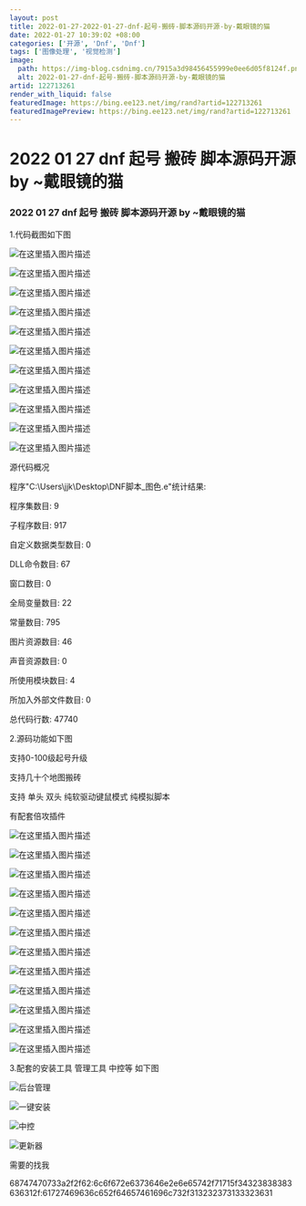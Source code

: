 ```yaml
---
layout: post
title: 2022-01-27-2022-01-27-dnf-起号-搬砖-脚本源码开源-by-戴眼镜的猫
date: 2022-01-27 10:39:02 +08:00
categories: ['开源', 'Dnf', 'Dnf']
tags: ['图像处理', '视觉检测']
image:
  path: https://img-blog.csdnimg.cn/7915a3d98456455999e0ee6d05f8124f.png?x-oss-process&#61;image/watermark,type_d3F5LXplbmhlaQ,shadow_50,text_Q1NETiBA772e5oi055y86ZWc55qE54yr,size_20,color_FFFFFF,t_70,g_se,x_16#pic_center
  alt: 2022-01-27-dnf-起号-搬砖-脚本源码开源-by-戴眼镜的猫
artid: 122713261
render_with_liquid: false
featuredImage: https://bing.ee123.net/img/rand?artid=122713261
featuredImagePreview: https://bing.ee123.net/img/rand?artid=122713261
---
```


# 2022 01 27 dnf 起号 搬砖 脚本源码开源 by ~戴眼镜的猫

### 2022 01 27 dnf 起号 搬砖 脚本源码开源 by ~戴眼镜的猫

1.代码截图如下图
  
![在这里插入图片描述](https://i-blog.csdnimg.cn/blog_migrate/bfb4c799487fc505dc81a61f62501a3f.png#pic_center)
  
![在这里插入图片描述](https://i-blog.csdnimg.cn/blog_migrate/596fce1b130792a5eee3126f67097ed6.png#pic_center)
  
![在这里插入图片描述](https://i-blog.csdnimg.cn/blog_migrate/30775a4839daf40425bf1d230d2aad45.png#pic_center)
  
![在这里插入图片描述](https://i-blog.csdnimg.cn/blog_migrate/bb1fd04a52b15cb44cb182b6b3281fef.png#pic_center)
  
![在这里插入图片描述](https://i-blog.csdnimg.cn/blog_migrate/2c6ff63869aba7f59c33d6802a36702c.png#pic_center)
  
![在这里插入图片描述](https://i-blog.csdnimg.cn/blog_migrate/e1a58a16b5b5264910f8b5bceeda59fa.png#pic_center)
  
![在这里插入图片描述](https://i-blog.csdnimg.cn/blog_migrate/3adbaeb71b0244706c7ee61fd6d91089.png#pic_center)
  
![在这里插入图片描述](https://i-blog.csdnimg.cn/blog_migrate/ddac63c1d98a0cc4ab3561ae4b45a59d.png#pic_center)
  
![在这里插入图片描述](https://i-blog.csdnimg.cn/blog_migrate/3cadd3c6c81cd6a1aaf1bf76f99ad991.png#pic_center)
  
![在这里插入图片描述](https://i-blog.csdnimg.cn/blog_migrate/41e558a35b36c64a2e744dd68d95db94.png#pic_center)
  
![在这里插入图片描述](https://i-blog.csdnimg.cn/blog_migrate/2303137d3f25a9eff68aa48f99423df6.png#pic_center)
  
源代码概况
  
程序"C:\Users\jjk\Desktop\DNF脚本_图色.e"统计结果:

程序集数目: 9
  
子程序数目: 917
  
自定义数据类型数目: 0
  
DLL命令数目: 67
  
窗口数目: 0
  
全局变量数目: 22
  
常量数目: 795
  
图片资源数目: 46
  
声音资源数目: 0
  
所使用模块数目: 4
  
所加入外部文件数目: 0
  
总代码行数: 47740

2.源码功能如下图
  
支持0-100级起号升级
  
支持几十个地图搬砖
  
支持 单头 双头 纯软驱动键鼠模式 纯模拟脚本
  
有配套倍攻插件

![在这里插入图片描述](https://i-blog.csdnimg.cn/blog_migrate/c32ddb06dda734813e4892659b4719f5.png#pic_center)
  
![在这里插入图片描述](https://i-blog.csdnimg.cn/blog_migrate/3bd35508402ee3dc89695ce230b9f0f6.png#pic_center)
  
![在这里插入图片描述](https://i-blog.csdnimg.cn/blog_migrate/7731cc5f2cf7b7c5efb15ad0cb565c5f.png#pic_center)
  
![在这里插入图片描述](https://i-blog.csdnimg.cn/blog_migrate/8bfb47eb9301596fb0b3643ec0efa754.png#pic_center)
  
![在这里插入图片描述](https://i-blog.csdnimg.cn/blog_migrate/db7070174d0b82798ae432b466ee126b.png#pic_center)
  
![在这里插入图片描述](https://i-blog.csdnimg.cn/blog_migrate/a403a337310621a76f3767c2148c3535.png#pic_center)
  
![在这里插入图片描述](https://i-blog.csdnimg.cn/blog_migrate/360d550a952e7af179bf5fa96ce630e7.png#pic_center)
  
![在这里插入图片描述](https://i-blog.csdnimg.cn/blog_migrate/2a6e932846a6652456de937b0c67e598.png#pic_center)
  
![在这里插入图片描述](https://i-blog.csdnimg.cn/blog_migrate/e7284c7e99c86e7bb4e4f3b42c948e8d.png#pic_center)
  
![在这里插入图片描述](https://i-blog.csdnimg.cn/blog_migrate/3151ad2aa8a273b123b06b71f253b537.png#pic_center)
  
![在这里插入图片描述](https://i-blog.csdnimg.cn/blog_migrate/1867381cbbb1979e75a4cead21a9d231.png#pic_center)
  
![在这里插入图片描述](https://i-blog.csdnimg.cn/blog_migrate/41097dc8df3668a56ae0364c260623bc.png#pic_center)
  
3.配套的安装工具 管理工具 中控等 如下图
  
![后台管理](https://i-blog.csdnimg.cn/blog_migrate/a57d5394c4945122b331b925fa194edc.png#pic_center)
  
![一键安装](https://i-blog.csdnimg.cn/blog_migrate/85b3f9131bc7f779ef6019ce7b488848.png#pic_center)
  
![中控](https://i-blog.csdnimg.cn/blog_migrate/c57edd7e7e4f68b3e5ad5f226c4391e1.png#pic_center)
  
![更新器](https://i-blog.csdnimg.cn/blog_migrate/ad3d0ebbd9396e4ff49f5b522c0391ae.png#pic_center)

需要的找我

68747470733a2f2f62:6c6f672e6373646e2e6e65742f71715f34323838383636312f:61727469636c652f64657461696c732f313232373133323631
